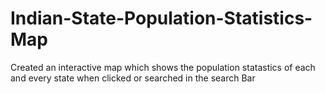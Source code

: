 # Indian-State-Population-Statistics-Map
Created an interactive map which shows the population statastics of each and every state when clicked or searched in the search Bar
